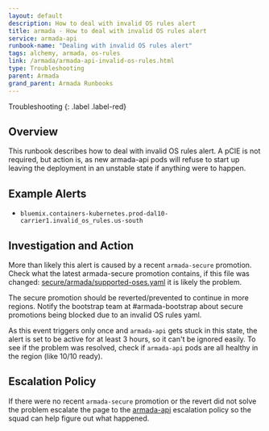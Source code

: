 ```yaml
---
layout: default
description: How to deal with invalid OS rules alert
title: armada - How to deal with invalid OS rules alert
service: armada-api
runbook-name: "Dealing with invalid OS rules alert"
tags: alchemy, armada, os-rules
link: /armada/armada-api-invalid-os-rules.html
type: Troubleshooting
parent: Armada
grand_parent: Armada Runbooks
---
```


Troubleshooting
{: .label .label-red}

## Overview

This runbook describes how to deal with invalid OS rules alert. A pCIE is not required, but action is, as new armada-api pods will refuse to start up leaving the deployment in an unstable state if anything were to happen.

## Example Alerts

- `bluemix.containers-kubernetes.prod-dal10-carrier1.invalid_os_rules.us-south`


## Investigation and Action
More than likely this alert is caused by a recent `armada-secure` promotion.
Check what the latest armada-secure promotion contains, if this file was changed: [secure/armada/supported-oses.yaml](https://github.ibm.com/alchemy-containers/armada-secure/commits/HEAD/secure/armada/supported-oses.yaml) it is likely the problem.

The secure promotion should be reverted/prevented to continue in more regions. 
Notify the bootstrap team at #armada-bootstrap about secure promotions being blocked due to an invalid OS rules yaml.

As this event triggers only once and `armada-api` gets stuck in this state, the alert is set to be active for at least 3 hours, so it can't be ignored easily. To see if the problem was resolved, check if `armada-api` pods are all healthy in the region (like 10/10 ready).   

## Escalation Policy
If there were no recent `armada-secure` promotion or the revert did not solve the problem escalate the page to the [armada-api](./armada_pagerduty_escalation_policies.html) escalation policy so the squad can help figure out what happened.
